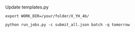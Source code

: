 Update templates.py

`export WORK_DIR=/your/folder/X_YH_4b/`

`python run_jobs.py -c submit_all.json batch -q tomorrow`
